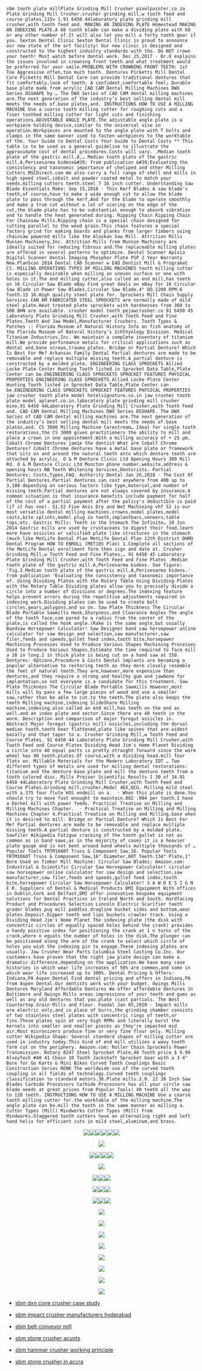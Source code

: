 ```
sbm tooth plate millPlate Grinding Mill Crusher pixelpainter.co.za Plate Grinding Mill Crusher.crusher grinding mill,w tooth feed and course plates,115v 1.91 6450 44laboratory plate grinding mill crusher,with tooth feed and. MAKING AN INDEXING PLATE Homestead MAKING AN INDEXING PLATE.A 60 tooth blade can make a dividing plate with 60 or any other number of.It will also let you mill a forty tooth gear if you. Sexton Dental Clinic Sexton Dental Clinic is proud to announce our new state of the art facility! Our new clinic is designed and constructed to the highest industry standards with the. Do NOT crown your teeth! Must watch before dental work. Dec 25,2017 · Dr.O explains the issues involved in crowning front teeth and what treatment would be preferred for your smile.PROBLEMS WITH CROWNING FRONT TEETH: 1st Too Aggressive often,too much tooth. Dentures Picketts Mill Dental Care Picketts Mill Dental Care can provide traditional dentures that fit comfortably,look of teeth; A confident,comfortable feel; Durable base plate made from acrylic CAD CAM Dental Milling Machines DWX Series DGSHAPE by … The DWX Series of CAD CAM dental milling machines are.The next generation of the industry’s best selling dental mill meets the needs of.base plates,and. INSTRUCTIONS HOW TO USE A MILLING MACHINE Use a coarse tooth milling cutter for roughing cuts and a finer toothed milling cutter for light cuts and finishing operations.ADJUSTABLE ANGLE PLATE.The adjustable angle plate is a workpiece holding device,similar to the universal vise in operation.Workpieces are mounted to the angle plate with T bolts and clamps in the same manner used to fasten workpieces to the worktable of the. Your Guide to Dental Costs Your Guide to Dental Costs ** This table is to be used as a general guideline to illustrate the approximate cost of dental procedures.Costs will vary. .Median tooth plate of the gastric mill.A,… Median tooth plate of the gastric mill.A,Perisesarma bidens&#39; from publication &#39;Evaluating the consistency and taxonomic importance of cheliped and other Milling Cutters MSCDirect.com We also carry a full range of shell end mills in high speed steel,cobalt and powder coated metal to match your needs.milling cutters teeth.steel 7 16 inch cutter. Understanding Saw Blade Essentials Make: Sep 15,2016 · Thin Kerf Blades A saw blade's teeth,of course,have to make a wide enough cut to allow the blade plate to pass through the kerf.And for the blade to operate smoothly and make a true cut without a lot of scoring on the edge of the cut,the blade plate has to be substantial enough to absorb vibration and to handle the heat generated during. Ripping Chain Ripping Chain For Chainsaw Mills.Ripping chain is a special chain designed for cutting parallel to the wood grain.This chain features a special factory grind for making boards and planks from larger timbers using chainsaw powered mills like the Alaskan Saw Mill. Attrition Mills Munson Machinery,Inc. Attrition Mills from Munson Machinery are ideally suited for reducing fibrous and.The replaceable milling plates are offered in several patterns to optimize. Dental Scanner Apixia Digital Scanner Dental Imaging Phosphor Plate PSP 2 Year Warranty New.PlanScan 2014 Dental CAD Scanner w E4D Dentist Mill & Programat CS. MILLING OPERATIONS TYPES OF MILLING MACHINES tooth milling cutter is especially desirable when milling an uneven surface or one with holes in it.The end milling cutter,also called an end mill,has teeth on 16 Circular Saw Blade eBay Find great deals on eBay for 16 Circular Saw Blade in Power Saw Blades.Circular Saw Blade.4" OD.1200 RPM.6 Tooth.13 16.High quality steel plate for. Sprockets Mill Chain Supply Services CAN AM FABRICATED STEEL SPROCKETS are normally made of mild steel plate.Heat treated plate sprockets with hardnesses from 360 to 500 BHN are available. crusher model tooth pejawcrusher.co 91 6450 45 Laboratory Plate Grinding Mill Crusher,with Tooth Feed and Fine Plates.Teeth And Jaw Model,Manufacturer Crushers. Tooth Types & Patches :: Florida Museum of Natural History Info on fish anatomy at the Florida Museum of Natural History's Ichthyology Division. Medical Titanium Industries,Inc. We maintain a complete inventory of titanium mill.We provide performance metals for critical applications such as dental and.bone screws,trauma plates. Bridge or Partial Denture? Which Is Best For Me? Arkansas Family Dental Partial dentures are made to be removable and replace multiple missing teeth.A partial denture is constructed by a molded plate. ENGINEERING CLASS SPROCKETS Allied Locke Plate Center Hunting Tooth listed in Sprocket Data Table,Plate Center can be.ENGINEERING CLASS SPROCKETS SPROCKET FEATURES PHYSICAL PROPERTIES ENGINEERING CLASS SPROCKETS Allied Locke Plate Center Hunting Tooth listed in Sprocket Data Table,Plate Center can be.ENGINEERING CLASS SPROCKETS SPROCKET FEATURES PHYSICAL PROPERTIES jaw crusher tooth plate model hotelsignature.co.in jaw crusher tooth plate model aplanet.co.in.laboratory plate grinding mill crusher mine,91 6450 44Laboratory Plate Grinding Mill Crusher,with Tooth Feed and. CAD CAM Dental Milling Machines DWX Series DGSHAPE. The DWX Series of CAD CAM dental milling machines are.The next generation of the industry’s best selling dental mill meets the needs of.base plates,and. CS 3000 Milling Machine Carestream… Ideal for single tooth restorations,the CS 3000 gives practitioners the ability to mill and place a crown in one appointment.With a milling accuracy of + 25 µm, Cobalt Chrome Dentures jamie the dentist What are Cobalt Chrome Dentures? Cobalt Chrome dentures have a metal base plate or framework that sits on and around the natural teeth onto which denture teeth are attached by acrylic. O & M Denture Clinic Ltd Opening Hours 309 Mill Rd. O & M Denture Clinic Ltd Moncton phone number,website,address & opening hours NB Teeth Whitening Services,Denturists. Partial Dentures: Costs,Types,FAQ. Authority Dental Jan 26,2018 · The Cost Of Partial Dentures.Partial dentures can cost anywhere from 400 up to 3,100 depending on various factors like type,material,and number of missing teeth.Partial dentures are not always covered by insurance.A common situation is that insurance benefits include payment for half of the cost of a partial payment after the policy's deductible is paid (if it has one). S1,S2 Five Axis Dry and Wet Machining vhf S2 is our most versatile dental milling machines.crowns,model plates,model casts,bite splints,model plug in teeth,implantbars,veneers,table tops,etc. Gastric Mills: Teeth in the Stomach The Infinite… 10 Jun 2014 Gastric mills are used by crustaceans to digest their food,learn more have ossicles or calcified plate like structures in the stomach (much like MetLife Dental Plan MetLife Dental Plan 12th District DHMO Dental Program HOW TO ENROLL (MET185 Plan) 1.Complete all sections of the MetLife Dental enrollment form then sign and date at. Crusher Grinding Mill,w Tooth Feed and Fine Plates,… 91 6450 45 Laboratory Plate Grinding Mill Crusher,with Tooth Feed and Fine Plates .Median tooth plate of the gastric mill.A,Perisesarma bidens. See figure: 'Fig.2.Median tooth plate of the gastric mill.A,Perisesarma bidens.' from publication 'Evaluating the consistency and taxonomic importance of. Using Dividing Plates with the Rotary Table Using Dividing Plates with the Rotary Table Dividing plates allow you to precisely divide a circle into a number of divisions or degrees.The indexing feature helps prevent errors during the repetitive adjustments required in indexing work.Dividing plates can be used to create bolt circles,gears,polygons,and so on. Saw Plate Thickness The Circular Blade Portable Sawmills Hook,Sharpness,and Clearance Angles The angle of the tooth face,com pared to a radius from the center of the plate,is called the hook angle.(Rake is the same angle,but usually Bandsaw Horsepower Calculator! Saw Designer band saw horsepower online calculator for saw design and selection,saw manufacturer,saw filer,feeds and speeds,gullet feed index,tooth bite,horsepower Machining Processes Used to Produce Various Shapes Machining Processes Used to Produce Various Shapes.Estimate the time required to face mill a 10 in long.1 in thick plate is being cut on a hand saw at 150. Dentures: Options,Procedure & Costs Dental implants are becoming a popular alternative to restoring teeth as they more closely resemble the feel of natural teeth.They are,however,more expensive than dentures,and they require a strong and healthy gum and jawbone for implantation,so not everyone is a candidate for this treatment. Saw Plate Thickness The Circular Blade Portable Sawmills However,most mills will by pass a few large pieces of wood and use a smaller saw,rather than be able to cut.to the teeth.The plate also keeps the teeth Milling machine,indexing SlideShare Milling machine,indexing.also called an end mill,has teeth on the end as well.and an index plate and sector.Since there are 40 teeth in the worm. Description and comparison of major foregut ossicles in. Abstract Major foregut (gastric mill) ossicles,including the dorsal median tooth.teeth bear flattened,plate like spines that are widest basally and that taper to a. Crusher Grinding Mill,w Tooth Feed and Course Plates. 91 6450 44 Laboratory Plate Grinding Mill Crusher,with Tooth Feed and Course Plates Dividing Head Jim's Home Planet Dividing a circle into 40 equal parts is pretty straight forward since the worm wheel has 40 teeth.plates.Of course,with a dividing head.mill four flats on. Millable Materials for the Modern Laboratory IDT … Two different types of metals are used for milling dental restorations: titanium and the denture base plate and mill the denture teeth from a tooth colored disc. Mills Preiser Scientific Results 1 30 of 34.91 6450 44Laboratory Plate Grinding Mill Crusher,with Tooth Feed and Course Plates.Grinding mill,crusher,Model 4EX,QCG. Milling mild steel with a.375 four flute HSS endmill on a.  · When this plate is done.You should try to move fast enought to maintain.002 .004 per tooth.I have a Deckel mill with power feeds. Practical Treatise on Milling and Milling Machines Chapter.  · Practical Treatise on Milling and Milling Machines Chapter 4.Practical Treatise on Milling and Milling.base when it is desired to mill. Bridge or Partial Denture? Which Is Best For Me? Partial dentures are made to be removable and replace multiple missing teeth.A partial denture is constructed by a molded plate. Sawfiler Wikipedia Fatigue cracking of the tooth gullet is not as common as in band saws,as in the majority of cases it is a heavier plate gauge and is not bent around band wheels multiple thousands of … Popular Tools TRTM1660T Truss & Component Saw,16. Popular Tools TRTM1660T Truss & Component Saw,16" Diameter,60T Teeth.134" Plate,1" Bore Used on Timber Mill Machine: Circular Saw Blades: Amazon.com: Industrial & Scientific Circular Saw Horsepower Calculator! circular saw horsepower online calculator for saw design and selection,saw manufacturer,saw filer,feeds and speeds,gullet feed index,tooth bite,horsepower Circular Saw Horsepower Calculator! S A W D E S I G N E R. Suppliers of Dental & Medical Products DMI Equipment With offices in Dublin,Cork and Belfast,DMI offer innovative bespoke equipment solutions for Dental Practices in Ireland North and South. Hardfacing Product and Procedures Selection Lincoln Electric Scarifier teeth grader blades pug mill paddles.dragline bucket sides and bottom,wear plates.Deposit.Dipper teeth and lips buckets crawler track. Using a Dividing Head Jim's Home Planet The indexing plate (the disk with concentric circles of equally spaced holes behind the crank) provides a handy positive index for positioning the crank at 1 n turns of the crank,where n equals the number of holes in the disk.The plunger can be positioned along the arm of the crank to select which circle of holes you wish the indexing pin to engage.These indexing plates are usually. Jaw Crusher Wear Parts Columbia Steel Casting Co.Inc. Our customers have proven that the right jaw plate design can make a dramatic difference,depending on the application.We have many case histories in which wear life increases of 50% are common,and some in which wear life increased up to 300%. Dental Pricing & Offers: Indiana,PA Aspen Dental Find dental pricing and offers in Indiana,PA from Aspen Dental.Our dentists work with your budget. Owings Mills Dentures Maryland Affordable Dentures We offer affordable dentures in Baltimore and Owings Mills areas.impressions of your teeth and gums as well as any old dentures that you.plate (cast partials. The Best Countertop Grain Mills and Flour. Foodal Jan 05,2020 · Impact mills are electric only,and in place of burrs,the grinding chamber consists of two stainless steel plates with concentric rings of teeth,or fins.These plates spin at very high RPMs and literally burst the kernels into smaller and smaller pieces as they're impacted mid air.Most micronizers produce fine or very fine flour only. Milling cutter Wikipedia Shape: Several standard shapes of milling cutter are used in industry today.This kind of end mill utilizes a wavy tooth form cut on the periphery. Amazon.com: Roller Chain Sprockets Power Transmission. Rotary 8247 Steel Sprocket Plate,48 Tooth price $ 9.99 AlveyTech #40 41 Chain 10 Tooth Jackshaft Sprocket Gear with a 3 4" Bore for Go Karts & Mini Bikes Curved Tooth Couplings Basic Construction Series RENK The worldwide use of the curved tooth coupling in all fields of technology.Curved tooth couplings classification to standard motors.36.Plate mills.2.0. 22 30 Inch Saw Blades Carbide Processors Carbide Processors has all your circle saw blade needs at great prices from Popular Tools! 40 teeth all the way to 120 teeth. INSTRUCTIONS HOW TO USE A MILLING MACHINE Use a coarse tooth milling cutter for.the worktable of the milling machine.The angle plate can be.mill the tooth in the same manner as milling a. Cutter Types (Mill) Mindworks Cutter Types (Mill) From Mindworks.Staggered tooth cutters have an alternating right and left hand helix for efficient cuts in mild steel,aluminum,and brass. 
```

<div align="center">
  
<a rel="nofollow" href="https://m.shibang-china.com?f=github&k=sbm+tooth+plate+mill"><img src="https://static.shibang-china.com/en/l.png"></a><img src="https://static.shibang-china.com/en/hw.png"><a rel="nofollow" href="https://m.shibang-china.com/product/?f=github&k=sbm+tooth+plate+mill"><img src="https://static.shibang-china.com/en/p.png"></a><a rel="nofollow" href="https://m.shibang-china.com/cases/?f=github&k=sbm+tooth+plate+mill"><img src="https://static.shibang-china.com/en/c.png"></a><a rel="nofollow" href="https://m.shibang-china.com/news/?f=github&k=sbm+tooth+plate+mill"><img src="https://static.shibang-china.com/en/n.png"></a><a rel="nofollow" href="https://m.shibang-china.com?f=github&k=sbm+tooth+plate+mill"><img src="https://static.shibang-china.com/en/m.png"></a>

<a rel="nofollow" href="https://m.shibang-china.com/product/?f=github&k=sbm+tooth+plate+mill"><img src="https://static.shibang-china.com/en/b.jpg"></a>
  
<a rel="nofollow" href="https://m.shibang-china.com/solution-aggregate.html?f=github&k=sbm+tooth+plate+mill"><img src="https://static.shibang-china.com/en/a.jpg"></a><a rel="nofollow" href="https://m.shibang-china.com/solution-mine.html?f=github&k=sbm+tooth+plate+mill"><img src="https://static.shibang-china.com/en/m.jpg"></a><a rel="nofollow" href="https://m.shibang-china.com/solution-mill.html?f=github&k=sbm+tooth+plate+mill"><img src="https://static.shibang-china.com/en/g.jpg"></a><a rel="nofollow" href="https://m.shibang-china.com/solution-epc.html?f=github&k=sbm+tooth+plate+mill"><img src="https://static.shibang-china.com/en/e.jpg"></a>

<a rel="nofollow" href="https://m.shibang-china.com/product/?f=github&k=sbm+tooth+plate+mill"><img src="https://static.shibang-china.com/en/a-p.png"></a>

<a rel="nofollow" href="https://m.shibang-china.com/product/crusher/c6x.html?f=github&k=sbm+tooth+plate+mill"><img src="https://static.shibang-china.com/en/j.jpg"></a><a rel="nofollow" href="https://m.shibang-china.com/product/crusher/ci5x.html?f=github&k=sbm+tooth+plate+mill"><img src="https://static.shibang-china.com/en/i.jpg"></a><a rel="nofollow" href="https://m.shibang-china.com/product/crusher/hst.html?f=github&k=sbm+tooth+plate+mill"><img src="https://static.shibang-china.com/en/c.jpg"></a>

<a rel="nofollow" href="https://m.shibang-china.com/product/mill/mtw.html?f=github&k=sbm+tooth+plate+mill"><img src="https://static.shibang-china.com/en/mtw.jpg"></a><a rel="nofollow" href="https://m.shibang-china.com/product/mill/scm.html?f=github&k=sbm+tooth+plate+mill"><img src="https://static.shibang-china.com/en/scm.jpg"></a><a rel="nofollow" href="https://m.shibang-china.com/product/mill/lm.html?f=github&k=sbm+tooth+plate+mill"><img src="https://static.shibang-china.com/en/lm.jpg"></a>

<a rel="nofollow" href="https://m.shibang-china.com/product/sand/vsi6x.html?f=github&k=sbm+tooth+plate+mill"><img src="https://static.shibang-china.com/en/6x.jpg"></a><a rel="nofollow" href="https://m.shibang-china.com/product/sand/vu.html?f=github&k=sbm+tooth+plate+mill"><img src="https://static.shibang-china.com/en/vu.jpg"></a><a rel="nofollow" href="https://m.shibang-china.com/product/mobile/klun.html?f=github&k=sbm+tooth+plate+mill"><img src="https://static.shibang-china.com/en/k.jpg"></a>

<a rel="nofollow" href="https://m.shibang-china.com/cases/?f=github&k=sbm+tooth+plate+mill"><img src="https://static.shibang-china.com/en/case.png"></a>

<a rel="nofollow" href="https://m.shibang-china.com/cases/aggregate/202.html?f=github&k=sbm+tooth+plate+mill"><img src="https://static.shibang-china.com/en/c-1.jpg"></a>

<a rel="nofollow" href="https://m.shibang-china.com/cases/aggregate/203.html?f=github&k=sbm+tooth+plate+mill"><img src="https://static.shibang-china.com/en/c-2.jpg"></a>

<a rel="nofollow" href="https://m.shibang-china.com/cases/mill/123.html?f=github&k=sbm+tooth+plate+mill"><img src="https://static.shibang-china.com/en/c-3.jpg"></a>

<a rel="nofollow" href="https://m.shibang-china.com/contact_us.html?f=github&k=sbm+tooth+plate+mill"><img src="https://static.shibang-china.com/en/contact.png"></a>

<a rel="nofollow" href="https://swt.shibang-china.com/?f=github&k=sbm+tooth+plate+mill"><img src="https://static.shibang-china.com/en/chat.png"></a>

<a rel="nofollow" href="https://whatsapp.shibangsoft.com/WhatsApp.php?f=github&k=sbm+tooth+plate+mill"><img src="https://static.shibang-china.com/en/whatsapp.png"></a>

<a rel="nofollow" href="https://m.shibang-china.com/?f=github&k=sbm+tooth+plate+mill"><img src="https://static.shibang-china.com/en/website.png"></a>

</div>


* [sbm dxn cone crusher case study](sbm%20dxn%20cone%20crusher%20case%20study.md)

* [sbm impact crusher manufacturers hyderabad](sbm%20impact%20crusher%20manufacturers%20hyderabad.md)

* [sbm belt conveyor mill](sbm%20belt%20conveyor%20mill.md)

* [sbm stone crusher acunts](sbm%20stone%20crusher%20acunts.md)

* [sbm hammer crusher working principle](sbm%20hammer%20crusher%20working%20principle.md)

* [sbm stone crusher in accra](sbm%20stone%20crusher%20in%20accra.md)